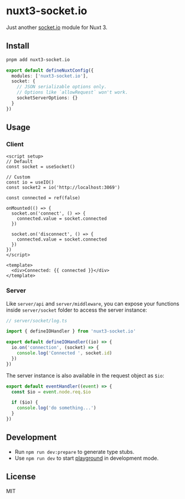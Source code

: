 # nuxt3-socket.io

Just another [socket.io](https://socket.io/) module for Nuxt 3.

## Install

```bash
pnpm add nuxt3-socket.io
```

```ts
export default defineNuxtConfig({
  modules: ['nuxt3-socket.io'],
  socket: {
    // JSON serializable options only.
    // Options like `allowRequest` won't work.
    socketServerOptions: {}
  }
})
```

## Usage

### Client

```vue
<script setup>
// Default
const socket = useSocket()

// Custom
const io = useIO()
const socket2 = io('http://localhost:3069')

const connected = ref(false)

onMounted(() => {
  socket.on('connect', () => {
    connected.value = socket.connected
  })

  socket.on('disconnect', () => {
    connected.value = socket.connected
  })
})
</script>

<template>
  <div>Connected: {{ connected }}</div>
</template>
```

### Server

Like `server/api` and `server/middleware`, you can expose your functions inside `server/socket` folder to access the server instance:

```ts
// server/socket/log.ts

import { defineIOHandler } from 'nuxt3-socket.io'

export default defineIOHandler((io) => {
  io.on('connection', (socket) => {
    console.log('Connected ', socket.id)
  })
})
```

The server instance is also available in the request object as `$io`:

```ts
export default eventHandler((event) => {
  const $io = event.node.req.$io

  if ($io) {
    console.log('do something...')
  }
})
```

## Development

- Run `npm run dev:prepare` to generate type stubs.
- Use `npm run dev` to start [playground](./playground) in development mode.

## License

MIT
